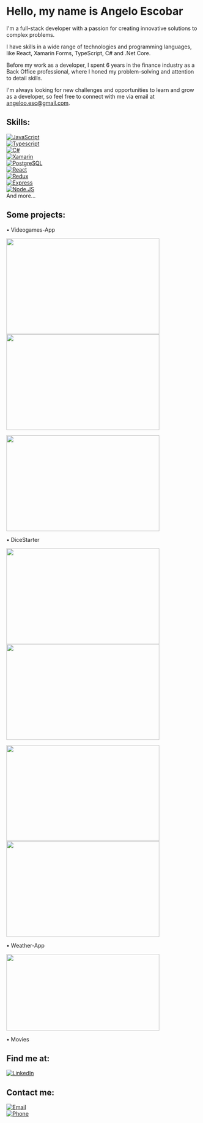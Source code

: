 #  Hello, my name is Angelo Escobar

I'm a full-stack developer with a passion for creating innovative solutions to complex problems.

I have skills in a wide range of technologies and programming languages, like React, Xamarin Forms, TypeScript, C# and .Net Core.

Before my work as a developer, I spent 6 years in the finance industry as a Back Office professional, where I honed my problem-solving and attention to detail skills.

I'm always looking for new challenges and opportunities to learn and grow as a developer, so feel free to connect with me via email at angeloo.esc@gmail.com.

## Skills:

[![JavaScript](https://img.shields.io/badge/JavaScript-F7DF1E?style=for-the-badge&logo=javascript&logoColor=white&labelColor=101010)]()
</br>
[![Typescript](https://img.shields.io/badge/typescript-084CBB?style=for-the-badge&logo=typescript&logoColor=white&labelColor=101010)]()
</br>
[![C#](https://img.shields.io/badge/Csharp-7008AF?style=for-the-badge&logo=csharp&logoColor=white&labelColor=101010)]()
</br>
[![Xamarin](https://img.shields.io/badge/Xamarin-A23D03?style=for-the-badge&logo=xamarin&logoColor=white&labelColor=101010)]()
</br>
[![PostgreSQL](https://img.shields.io/badge/PostgreSQL-084CBB?style=for-the-badge&logo=postgresql&logoColor=white&labelColor=101010)]()
</br>
[![React](https://img.shields.io/badge/React-D16D05?style=for-the-badge&logo=react&logoColor=white&labelColor=101010)]()
</br>
[![Redux](https://img.shields.io/badge/Redux-7008AF?style=for-the-badge&logo=redux&logoColor=white&labelColor=101010)]()
</br>
[![Express](https://img.shields.io/badge/Express-339933?style=for-the-badge&logo=express&logoColor=white&labelColor=101010)]()
</br>
[![Node.JS](https://img.shields.io/badge/Node.JS-012564?style=for-the-badge&logo=node.js&logoColor=white&labelColor=101010)]()
</br>
And more...

## Some projects:

• Videogames-App

<img height="250" width="400" src="./Images/Videogames/home2.png" /> <img height="250" width="400" src="./Images/Videogames/create.png" />

<img height="250" width="400" src="./Images/Videogames/create2.png" />

• DiceStarter

<img height="250" width="400" src="./Images/DiceStarter/landing.png" /> <img height="250" width="400" src="./Images/DiceStarter/home.png" />

<img height="250" width="400" src="./Images/DiceStarter/detail.png" /> <img height="250" width="400" src="./Images/DiceStarter/cart.png" />


• Weather-App

<img height="200" width="400" src="./Images/Weather/home.png" />

• Movies

## Find me at:

[![LinkedIn](https://img.shields.io/badge/LinkedIn-Angelo_Escobar-0077B5?style=for-the-badge&logo=linkedin&logoColor=white&labelColor=101010)](https://www.linkedin.com/in/angelo-escobar-dev)


## Contact me:

[![Email](https://img.shields.io/badge/angeloo.esc@gmail.com-my_personal_email-1B8C26?style=for-the-badge&logo=gmail&logoColor=white&labelColor=101010)](mailto:angeloo.esc@gmail.com)
</br>
[![Phone](https://img.shields.io/badge/+543624901815-my_phone_number-1B8C26?style=for-the-badge&logo=phone&logoColor=white&labelColor=101010)](mailto:angeloo.esc@gmail.com)
